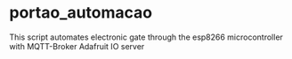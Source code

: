 # portao_automacao
 This script automates electronic gate through the esp8266 microcontroller with MQTT-Broker Adafruit IO server
